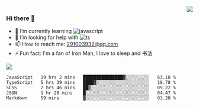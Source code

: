 <img align='right' src='https://github-readme-stats.vercel.app/api?username=niaogege&show_icons=true&theme=radical'/>

### Hi there 👋

- 🌱 I’m currently learning ![javascript](https://img.shields.io/badge/javacript-learn-orange)
- 🤔 I’m looking for help with ![ts](https://img.shields.io/badge/ts-learn-yellow)
- 📫 How to reach me: 291003932@qq.com
- ⚡ Fun fact:  I'm a fan of Iron Man, I love to sleep and 书法

![](https://github-readme-stats.vercel.app/api/top-langs/?username=niaogege&layout=compact)

<!--START_SECTION:waka-->
```text
JavaScript   19 hrs 2 mins   ███████████████▓░░░░░░░░░   63.18 % 
TypeScript   5 hrs 39 mins   ████▓░░░░░░░░░░░░░░░░░░░░   18.78 % 
SCSS         2 hrs 46 mins   ██▒░░░░░░░░░░░░░░░░░░░░░░   09.22 % 
JSON         1 hr 20 mins    █░░░░░░░░░░░░░░░░░░░░░░░░   04.47 % 
Markdown     59 mins         ▓░░░░░░░░░░░░░░░░░░░░░░░░   03.28 % 
```
<!--END_SECTION:waka-->
